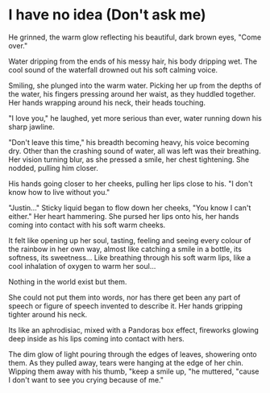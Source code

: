 # I have no idea (Don't ask me)
He grinned, the warm glow reflecting his beautiful, dark brown eyes, "Come over." 

Water dripping from the ends of his messy hair, his body dripping wet. The cool sound of the waterfall drowned out his soft calming voice. 

Smiling, she plunged into the warm water. Picking her up from the depths of the water, his fingers pressing around her waist, as they huddled together. Her hands wrapping around his neck, their heads touching. 

"I love you," he laughed, yet more serious than ever, water running down his sharp jawline. 

"Don't leave this time," his breadth becoming heavy, his voice becoming dry. Other than the crashing sound of water, all was left was their breathing. Her vision turning blur, as she pressed a smile, her chest tightening. She nodded, pulling him closer. 

His hands going closer to her cheeks, pulling her lips close to his. "I don't know how to live without you." 

"Justin..." Sticky liquid began to flow down her cheeks, "You know I can't either." Her heart hammering. She pursed her lips onto his, her hands coming into contact with his soft warm cheeks. 

It felt like opening up her soul, tasting, feeling and seeing every colour of the rainbow in her own way, almost like catching a smile in a bottle, its softness, its sweetness… Like breathing through his soft warm lips, like a cool inhalation of oxygen to warm her soul... 

Nothing in the world exist but them.

She could not put them into words, nor has there get been any part of speech or figure of speech invented to describe it. Her hands gripping tighter around his neck. 

Its like an aphrodisiac, mixed with a Pandoras box effect, fireworks glowing deep inside as his lips coming into contact with hers.

The dim glow of light pouring through the edges of leaves, showering onto them. As they pulled away, tears were hanging at the edge of her chin. Wipping them away with his thumb, "keep a smile up, "he muttered, "cause I don't want to see you crying because of me."
